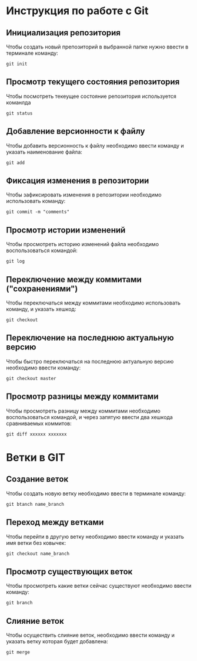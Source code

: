 # **Инструкция по работе с Git**

## Инициализация репозитория

Чтобы создать новый препозиторий в выбранной папке нужно ввести в терминале команду:

    git init

## Просмотр текущего состояния репозитория

Чтобы посмотреть текеущее состояние репозитория используется команлда

    git status

## Добавление версионности к файлу

Чтобы добавить версионность к файлу необходимо ввести команду и указать наименование файла:

    git add

## Фиксация изменения в репозитории

Чтобы зафиксировать изменения в репозитории необходимо использовать команду:

    git commit -m "comments"

## Просмотр истории изменений

Чтобы просмотреть историю изменений файла необходимо воспользоваться командой:

    git log

## Переключение между коммитами ("сохранениями")

Чтобы переключаться между коммитами необходимо использовать команду, и указать хешкод:

    git checkout 

## Переключение на последнюю актуальную версию

Чтобы быстро переключаться на последнюю актуальную версию необходимо ввести команду:

    git checkout master

## Просмотр разницы между коммитами

Чтобы просмотреть разницу между коммитами необходимо воспользоваться командой, и через запятую ввести два хешкода сравниваемых коммитов:

    git diff хххххх ххххххх
    
# **Ветки в GIT**

## Создание веток

Чтобы создать новую ветку необходимо ввести в терминале команду:

    git btanch name_branch

## Переход между ветками

Чтобы перейти в другую ветку необходимо ввести команду и указать имя ветки без ковычек:

    git checkout name_branch

## Просмотр существующих веток
    
Чтобы просмотреть какие ветки сейчас существуют необходимо ввести команду:

    git branch

    
## Слияние веток
    
Чтобы осуществить слияние веток, необходимо ввести команду и указать ветку которая будет добавлена:

    git merge
